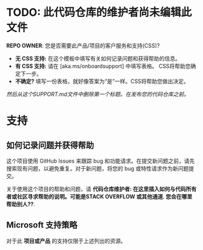 # TODO: 此代码仓库的维护者尚未编辑此文件

**REPO OWNER**: 您是否需要此产品/项目的客户服务和支持(CSS)?

- **无 CSS 支持:** 在这个模板中填写有关如何记录问题和获得帮助的信息。
- **有 CSS 支持:** 请在 [aka.ms/onboardsupport] 中填写表格。 CSS将帮助您确定下一步。
- **不确定?** 填写一份表格，就好像答案为“是”一样。CSS将帮助您做出决定。

*然后从这个SUPPORT.md文件中删除第一个标题。在发布您的代码仓库之前。*

# 支持

## 如何记录问题并获得帮助 

这个项目使用 GitHub Issues 来跟踪 bug 和功能请求。在提交新问题之前，请先搜索现有问题，以避免重复。对于新问题，将您的 bug 或特性请求作为新问题提交。

关于使用这个项目的帮助和问题，请 **代码仓库维护者: 在这里插入如何与代码所有者或社区寻求帮助的说明。可能是STACK OVERFLOW 或其他通道. 您会在哪里帮助别人??**.

## Microsoft 支持策略

对于此 **项目或产品** 的支持仅限于上述列出的资源。

